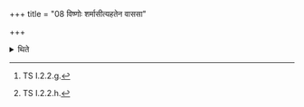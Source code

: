 +++
title = "08 विष्णोः शर्मासीत्यहतेन वाससा"

+++

<details><summary>थिते</summary>

8. With viṣṇoḥ śarmāsi...[^1] the sacrificer covers the right shoulder with a new cloth; with nakṣatrāņāṁ mātikāśāt pāhi[^2] (he covers) the head.   

[^1]: TS I.2.2.g.  

[^2]: TS I.2.2.h.
</details>
